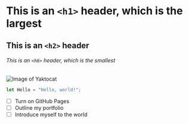 # This is an `<h1>` header, which is the largest

## This is an `<h2>` header

###### This is an `<h6>` header, which is the smallest

![Image of Yaktocat](https://static.wikia.nocookie.net/bocajuniors/images/f/f8/BocaJuniors_escudo.png/revision/latest?cb=20110612212321&path-prefix=es)
``` javascript
let Hello = "Hello, world!";
```
- [ ] Turn on GitHub Pages
- [ ] Outline my portfolio
- [ ] Introduce myself to the world
